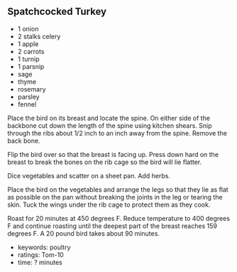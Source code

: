 Spatchcocked Turkey
-------------------

- 1 onion
- 2 stalks celery
- 1 apple
- 2 carrots
- 1 turnip
- 1 parsnip
- sage
- thyme
- rosemary
- parsley
- fennel

Place the bird on its breast and locate the spine.  On either side of
the backbone cut down the length of the spine using kitchen shears.
Snip through the ribs about 1/2 inch to an inch away from the spine.
Remove the back bone.

Flip the bird over so that the breast is facing up.  Press down hard
on the breast to break the bones on the rib cage so the bird will lie
flatter.

Dice vegetables and scatter on a sheet pan.  Add herbs.

Place the bird on the vegetables and arrange the legs so that they lie
as flat as possible on the pan without breaking the joints in the leg
or tearing the skin. Tuck the wings under the rib cage to protect them
as they cook.

Roast for 20 minutes at 450 degrees F.  Reduce temperature to 400
degrees F and continue roasting until the deepest part of the breast
reaches 159 degrees F.  A 20 pound bird takes about 90 minutes.

- keywords: poultry
- ratings: Tom-10
- time: ? minutes
